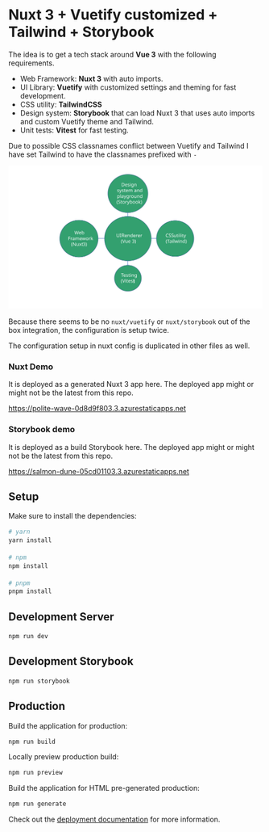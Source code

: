 # Nuxt 3 + Vuetify customized + Tailwind + Storybook

The idea is to get a tech stack around **Vue 3** with the following requirements.

- Web Framework: **Nuxt 3** with auto imports.
- UI Library: **Vuetify** with customized settings and theming for fast development.
- CSS utility: **TailwindCSS**
- Design system: **Storybook** that can load Nuxt 3 that uses auto imports and custom Vuetify theme and Tailwind.
- Unit tests: **Vitest** for fast testing.

Due to possible CSS classnames conflict between Vuetify and Tailwind I have set Tailwind to have the classnames prefixed with `-`

![about](readme/setup.svg 'setup')

Because there seems to be no `nuxt/vuetify` or `nuxt/storybook` out of the box integration, the configuration is setup twice.

The configuration setup in nuxt config is duplicated in other files as well. 


### Nuxt Demo

It is deployed as a generated Nuxt 3 app here.
The deployed app might or might not be the latest from this repo.

https://polite-wave-0d8d9f803.3.azurestaticapps.net


### Storybook demo

It is deployed as a build Storybook here.
The deployed app might or might not be the latest from this repo.

https://salmon-dune-05cd01103.3.azurestaticapps.net



## Setup

Make sure to install the dependencies:

```bash
# yarn
yarn install

# npm
npm install

# pnpm
pnpm install
```

## Development Server

```bash
npm run dev
```

## Development Storybook

```bash
npm run storybook
```

## Production

Build the application for production:

```bash
npm run build
```

Locally preview production build:

```bash
npm run preview
```

Build the application for HTML pre-generated production:

```bash
npm run generate
```

Check out the [deployment documentation](https://nuxt.com/docs/getting-started/deployment) for more information.
